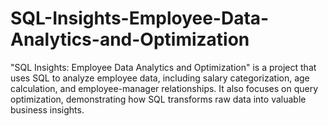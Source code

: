 # SQL-Insights-Employee-Data-Analytics-and-Optimization
"SQL Insights: Employee Data Analytics and Optimization" is a project that uses SQL to analyze employee data, including salary categorization, age calculation, and employee-manager relationships. It also focuses on query optimization, demonstrating how SQL transforms raw data into valuable business insights.
